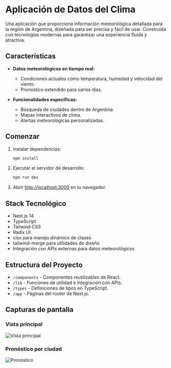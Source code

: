 
# Aplicación de Datos del Clima

Una aplicación que proporciona información meteorológica detallada para la región de Argentina, diseñada para ser precisa y fácil de usar. Construida con tecnologías modernas para garantizar una experiencia fluida y atractiva.

## Características

- **Datos meteorológicos en tiempo real:**
  - Condiciones actuales como temperatura, humedad y velocidad del viento.
  - Pronóstico extendido para varios días.

- **Funcionalidades específicas:**
  - Búsqueda de ciudades dentro de Argentina.
  - Mapas interactivos de clima.
  - Alertas meteorológicas personalizadas.

## Comenzar

1. Instalar dependencias:

   ```bash
   npm install
   ```

2. Ejecutar el servidor de desarrollo:

   ```bash
   npm run dev
   ```

3. Abrir [http://localhost:3000](http://localhost:3000) en tu navegador.

## Stack Tecnológico

- Next.js 14
- TypeScript
- Tailwind CSS
- Radix UI
- clsx para manejo dinámico de clases
- tailwind-merge para utilidades de diseño
- Integración con APIs externas para datos meteorológicos

## Estructura del Proyecto

- `/components` - Componentes reutilizables de React.
- `/lib` - Funciones de utilidad e integración con APIs.
- `/types` - Definiciones de tipos en TypeScript.
- `/app` - Páginas del router de Next.js.

## Capturas de pantalla

### Vista principal

![Vista principal](/public/vista-principal-clima.png)

### Pronóstico por ciudad

![Pronóstico](/public/pronostico-ciudad.png)
